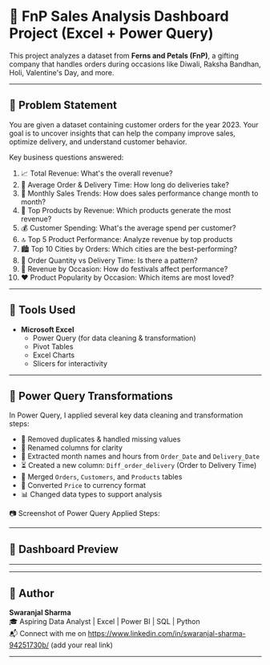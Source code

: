 # 🌸 FnP Sales Analysis Dashboard Project (Excel + Power Query)

This project analyzes a dataset from **Ferns and Petals (FnP)**, a gifting company that handles orders during occasions like Diwali, Raksha Bandhan, Holi, Valentine's Day, and more.

---

## 🧠 Problem Statement

You are given a dataset containing customer orders for the year 2023. Your goal is to uncover insights that can help the company improve sales, optimize delivery, and understand customer behavior.

Key business questions answered:
1. 📈 Total Revenue: What's the overall revenue?
2. 🚚 Average Order & Delivery Time: How long do deliveries take?
3. 📅 Monthly Sales Trends: How does sales performance change month to month?
4. 🥇 Top Products by Revenue: Which products generate the most revenue?
5. 💰 Customer Spending: What's the average spend per customer?
6. 🔝 Top 5 Product Performance: Analyze revenue by top products
7. 🏙️ Top 10 Cities by Orders: Which cities are the best-performing?
8. 🔄 Order Quantity vs Delivery Time: Is there a pattern?
9. 🎉 Revenue by Occasion: How do festivals affect performance?
10. ❤️ Product Popularity by Occasion: Which items are most loved?

---

## 🔧 Tools Used

- **Microsoft Excel**
  - Power Query (for data cleaning & transformation)
  - Pivot Tables
  - Excel Charts
  - Slicers for interactivity

---

## 🔄 Power Query Transformations

In Power Query, I applied several key data cleaning and transformation steps:

- 🧼 Removed duplicates & handled missing values
- 🧾 Renamed columns for clarity
- 📅 Extracted month names and hours from `Order_Date` and `Delivery_Date`
- ⏳ Created a new column: `Diff_order_delivery` (Order to Delivery Time)
- 🔗 Merged `Orders`, `Customers`, and `Products` tables
- 💱 Converted `Price` to currency format
- 📊 Changed data types to support analysis

📷 Screenshot of Power Query Applied Steps:



---

## 📸 Dashboard Preview



---


---

## 👤 Author

**Swaranjal Sharma**  
🎓 Aspiring Data Analyst | Excel | Power BI | SQL | Python  
📬 Connect with me on https://www.linkedin.com/in/swaranjal-sharma-94251730b/ (add your real link)

---



